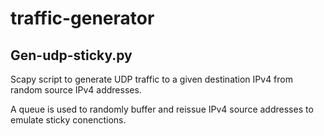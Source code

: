 traffic-generator
=================

## Gen-udp-sticky.py
Scapy script to generate UDP traffic to a given destination IPv4
from random source IPv4 addresses.

A queue is used to randomly buffer and reissue IPv4 source addresses to emulate
sticky conenctions.
